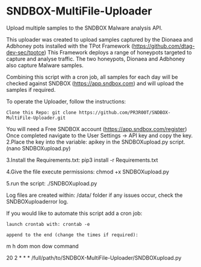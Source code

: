 # SNDBOX-MultiFile-Uploader
Upload multiple samples to the SNDBOX Malware analysis API. 

This uploader was created to upload samples captured by the Dionaea and Adbhoney pots installed with the TPot Framework (https://github.com/dtag-dev-sec/tpotce) This Framework deploys a range of honeypots targeted to capture and analyse traffic. The two honeypots, Dionaea and Adbhoney also capture Malware samples.

Combining this script with a cron job, all samples for each day will be checked against SNDBOX (https://app.sndbox.com) and will upload the samples if required.

To operate the Uploader, follow the instructions:

    Clone this Repo: git clone https://github.com/PR3R00T/SNDBOX-MultiFile-Uploader.git

You will need a Free SNDBOX account (https://app.sndbox.com/register) Once completed navigate to the User Settings -> API key and copy the key. 2.Place the key into the variable: apikey in the SNDBOXupload.py script. (nano SNDBOXupload.py)

3.Install the Requirements.txt: pip3 install -r Requirements.txt

4.Give the file execute permissions: chmod +x SNDBOXupload.py

5.run the script: ./SNDBOXupload.py

Log files are created within: /data/ folder if any issues occur, check the SNDBOXuploaderror log.

If you would like to automate this script add a cron job:

    launch crontab with: crontab -e

    append to the end (change the times if required):

m h dom mon dow command

20 2 * * * /full/path/to/SNDBOX-MultiFile-Uploader/SNDBOXupload.py
